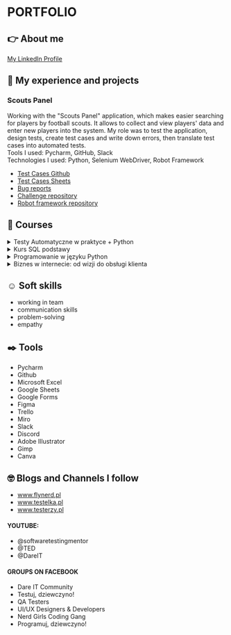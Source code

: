 # PORTFOLIO
## :point_right: About me
[My LinkedIn Profile](https://linkedin.com/in/magdalena-wolin-jagielska-5654b01bb)

## :star_struck: My experience and projects
### Scouts Panel
Working with the "Scouts Panel" application, which makes easier searching for players by football scouts. 
It allows to collect and view players' data and enter new players into the system.
My role was to test the application, design tests, create test cases and write down errors, 
then translate test cases into automated tests.
<br>Tools I used: Pycharm, GitHub, Slack
<br>Technologies I used: Python, Selenium WebDriver, Robot Framework
* [Test Cases Github](https://github.com/QAgoddess/Challenge_portfolio_QAgoddess/tree/main/test_cases)
* [Test Cases Sheets](https://docs.google.com/spreadsheets/d/1gzxpBdJ1dmLnA78ht1waTi03VlIgH3kVL6HiyHBQU7A/edit?usp=sharing)
* [Bug reports](https://docs.google.com/spreadsheets/d/1kUO4OlPOH6Vg3v8oKKgs0jsbSExUq-yT_40lf8GwcGg/edit#gid=0)
* [Challenge repository](https://github.com/QAgoddess/Challenge_portfolio_QAgoddess)
* [Robot framework repository](https://github.com/QAgoddess/panelscout_robotframework)

## :orange_book: Courses

<details>
<summary>Testy Automatyczne w praktyce + Python</summary>
<br><pre>
22 June - 3 August 2023:<br />
(DareIT Challenge)<br />
The challenge was continuing for 7 weeks. During this time I created a project 
using Selenium WebDriver, Python technology and Robot Framework. I learned 
good testing practices and write my first automated tests. 
(More about this project is in section "My experience and projects": "Scouts Panel")
</pre>
</details>

<details>
<summary>Kurs SQL podstawy</summary>
<br><pre>
August 2023:<br />
(Quick course from Flynerd blog)<br />
Short but detailed introduction to SQL basics for beginners.
</pre>
</details>

<details>
<summary>Programowanie w języku Python</summary>
<br><pre>
since August 2023 (just started):<br />
(Course from Navoica)<br />
The main goal of the course is to teach students the basics of programming 
and to practice fluent use of the syntax of Python 3 and to show 
the possibility of using it to create their own programs and scientific 
calculations. Through the implementation of the above objective, participants 
will improve their IT and analytical competences.
</pre>
</details>

<details>
<summary>Biznes w internecie: od wizji do obsługi klienta</summary>
<br><pre>
April 2021:<br />
(Course form Geek Girls Carrots)<br />
The training included knowledge in the field of e-commerce.
The program: creating a business model, promotion, 
sales platforms and customer service in digital channels.
</pre>
</details>

## :relaxed: Soft skills
* working in team
* communication skills
* problem-solving
* empathy

## :black_nib: Tools
* Pycharm
* Github
* Microsoft Excel
* Google Sheets
* Google Forms
* Figma
* Trello
* Miro
* Slack
* Discord
* Adobe Illustrator
* Gimp
* Canva

## :nerd_face: Blogs and Channels I follow
* www.flynerd.pl
* www.testelka.pl
* www.testerzy.pl
#### YOUTUBE:
* @softwaretestingmentor
* @TED
* @DareIT
#### GROUPS ON FACEBOOK
* Dare IT Community
* Testuj, dziewczyno!
* QA Testers
* UI/UX Designers & Developers
* Nerd Girls Coding Gang
* Programuj, dziewczyno!


 
